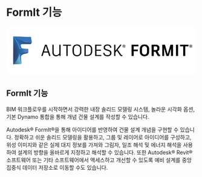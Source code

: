 # FormIt 기능

![](<../.gitbook/assets/b5030b43-df24-4259-ad6a-94bcad61bc78 (1).png>)

## FormIt 기능

BIM 워크플로우를 시작하면서 강력한 내장 솔리드 모델링 시스템, 놀라운 시각화 옵션, 기본 Dynamo 통합을 통해 개념 건물 설계를 작성할 수 있습니다.

Autodesk® FormIt®을 통해 아이디어를 반영하여 건물 설계 개념을 구현할 수 있습니다. 정확하고 쉬운 솔리드 모델링을 활용하고, 그룹 및 레이어로 아이디어를 구성하고, 위성 이미지와 같은 실제 대지 정보를 가져와 그림자, 일조 해석 및 에너지 해석을 사용하여 설계의 방향을 올바르게 지정하고 해석할 수 있습니다. 또한 Autodesk® Revit® 소프트웨어 또는 기타 소프트웨어에서 액세스하고 개선할 수 있도록 예비 설계를 중앙 집중식 데이터 저장소로 이동할 수도 있습니다.
